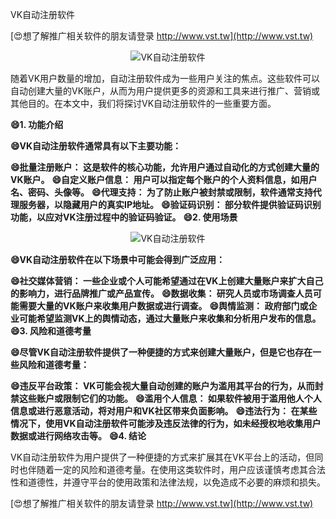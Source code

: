 VK自动注册软件

[😍想了解推广相关软件的朋友请登录 http://www.vst.tw](http://www.vst.tw)

 <center><img src="https://vst.tw/MP4/tuiguang/png/3.png" alt="VK自动注册软件"></center>

随着VK用户数量的增加，自动注册软件成为一些用户关注的焦点。这些软件可以自动创建大量的VK账户，从而为用户提供更多的资源和工具来进行推广、营销或其他目的。在本文中，我们将探讨VK自动注册软件的一些重要方面。

**😄1. 功能介绍**

**😄VK自动注册软件通常具有以下主要功能：**

**😄批量注册账户： 这是软件的核心功能，允许用户通过自动化的方式创建大量的VK账户。**
**😄自定义账户信息： 用户可以指定每个账户的个人资料信息，如用户名、密码、头像等。**
**😄代理支持： 为了防止账户被封禁或限制，软件通常支持代理服务器，以隐藏用户的真实IP地址。**
**😄验证码识别： 部分软件提供验证码识别功能，以应对VK注册过程中的验证码验证。**
**😄2. 使用场景**

 <center><img src="https://vst.tw/MP4/tuiguang/png/7.png" alt="VK自动注册软件"></center>

**😄VK自动注册软件在以下场景中可能会得到广泛应用：**

**😄社交媒体营销： 一些企业或个人可能希望通过在VK上创建大量账户来扩大自己的影响力，进行品牌推广或产品宣传。**
**😄数据收集： 研究人员或市场调查人员可能需要大量的VK账户来收集用户数据或进行调查。**
**😄舆情监测： 政府部门或企业可能希望监测VK上的舆情动态，通过大量账户来收集和分析用户发布的信息。**
**😄3. 风险和道德考量**

**😄尽管VK自动注册软件提供了一种便捷的方式来创建大量账户，但是它也存在一些风险和道德考量：**

**😄违反平台政策： VK可能会视大量自动创建的账户为滥用其平台的行为，从而封禁这些账户或限制它们的功能。**
**😄滥用个人信息： 如果软件被用于滥用他人个人信息或进行恶意活动，将对用户和VK社区带来负面影响。**
**😄违法行为： 在某些情况下，使用VK自动注册软件可能涉及违反法律的行为，如未经授权地收集用户数据或进行网络攻击等。**
**😄4. 结论**

VK自动注册软件为用户提供了一种便捷的方式来扩展其在VK平台上的活动，但同时也伴随着一定的风险和道德考量。在使用这类软件时，用户应该谨慎考虑其合法性和道德性，并遵守平台的使用政策和法律法规，以免造成不必要的麻烦和损失。

[😍想了解推广相关软件的朋友请登录 http://www.vst.tw](http://www.vst.tw)



